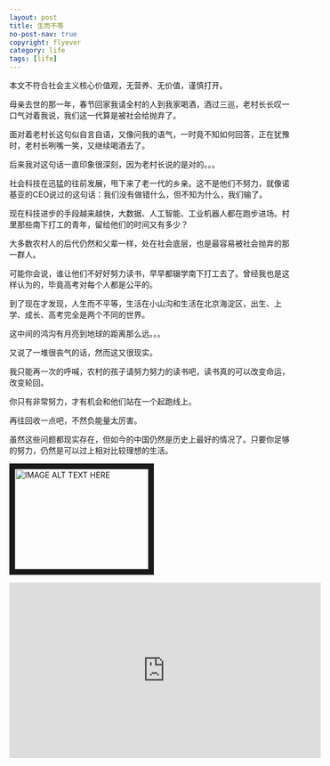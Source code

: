 ```yaml
---
layout: post
title: 生而不等
no-post-nav: true
copyright: flyever
category: life
tags: [life]
---
```


本文不符合社会主义核心价值观，无营养、无价值，谨慎打开。

母亲去世的那一年，春节回家我请全村的人到我家喝酒，酒过三巡，老村长长叹一口气对着我说，我们这一代算是被社会给抛弃了。

面对着老村长这句似自言自语，又像问我的语气，一时竟不知如何回答，正在犹豫时，老村长咧嘴一笑，又继续喝酒去了。

后来我对这句话一直印象很深刻，因为老村长说的是对的。。。

社会科技在迅猛的往前发展，甩下来了老一代的乡亲。这不是他们不努力，就像诺基亚的CEO说过的这句话：我们没有做错什么，但不知为什么，我们输了。

现在科技进步的手段越来越快，大数据、人工智能、工业机器人都在跑步进场。村里那些南下打工的青年，留给他们的时间又有多少？

大多数农村人的后代仍然和父辈一样，处在社会底层，也是最容易被社会抛弃的那一群人。

可能你会说，谁让他们不好好努力读书，早早都辍学南下打工去了。曾经我也是这样认为的，毕竟高考对每个人都是公平的。

到了现在才发现，人生而不平等，生活在小山沟和生活在北京海淀区，出生、上学、成长、高考完全是两个不同的世界。

这中间的鸿沟有月亮到地球的距离那么远。。。

又说了一堆很丧气的话，然而这又很现实。

我只能再一次的呼喊，农村的孩子请努力努力的读书吧，读书真的可以改变命运，改变轮回。

你只有非常努力，才有机会和他们站在一个起跑线上。

再往回收一点吧，不然负能量太厉害。

虽然这些问题都现实存在，但如今的中国仍然是历史上最好的情况了。只要你足够的努力，仍然是可以过上相对比较理想的生活。

<a href="http://www.youtube.com/watch?feature=player_embedded&v=FyfwLX4HAxM
" target="_blank"><img src="http://img.youtube.com/vi/FyfwLX4HAxM/0.jpg"
alt="IMAGE ALT TEXT HERE" width="240" height="180" border="10" /></a>

<iframe width="560" height="315" src="https://www.youtube.com/embed/Ilg3gGewQ5U" frameborder="0" allowfullscreen></iframe>
